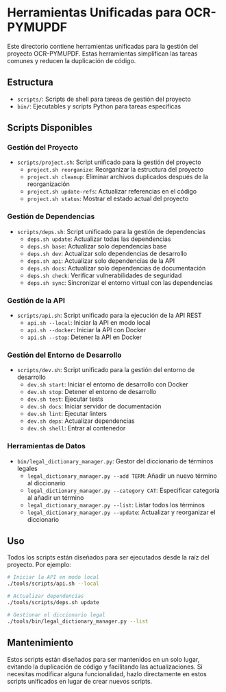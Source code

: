 # Herramientas Unificadas para OCR-PYMUPDF

Este directorio contiene herramientas unificadas para la gestión del proyecto OCR-PYMUPDF. Estas herramientas simplifican las tareas comunes y reducen la duplicación de código.

## Estructura

- `scripts/`: Scripts de shell para tareas de gestión del proyecto
- `bin/`: Ejecutables y scripts Python para tareas específicas

## Scripts Disponibles

### Gestión del Proyecto

- `scripts/project.sh`: Script unificado para la gestión del proyecto
  - `project.sh reorganize`: Reorganizar la estructura del proyecto
  - `project.sh cleanup`: Eliminar archivos duplicados después de la reorganización
  - `project.sh update-refs`: Actualizar referencias en el código
  - `project.sh status`: Mostrar el estado actual del proyecto

### Gestión de Dependencias

- `scripts/deps.sh`: Script unificado para la gestión de dependencias
  - `deps.sh update`: Actualizar todas las dependencias
  - `deps.sh base`: Actualizar solo dependencias base
  - `deps.sh dev`: Actualizar solo dependencias de desarrollo
  - `deps.sh api`: Actualizar solo dependencias de la API
  - `deps.sh docs`: Actualizar solo dependencias de documentación
  - `deps.sh check`: Verificar vulnerabilidades de seguridad
  - `deps.sh sync`: Sincronizar el entorno virtual con las dependencias

### Gestión de la API

- `scripts/api.sh`: Script unificado para la ejecución de la API REST
  - `api.sh --local`: Iniciar la API en modo local
  - `api.sh --docker`: Iniciar la API con Docker
  - `api.sh --stop`: Detener la API en Docker

### Gestión del Entorno de Desarrollo

- `scripts/dev.sh`: Script unificado para la gestión del entorno de desarrollo
  - `dev.sh start`: Iniciar el entorno de desarrollo con Docker
  - `dev.sh stop`: Detener el entorno de desarrollo
  - `dev.sh test`: Ejecutar tests
  - `dev.sh docs`: Iniciar servidor de documentación
  - `dev.sh lint`: Ejecutar linters
  - `dev.sh deps`: Actualizar dependencias
  - `dev.sh shell`: Entrar al contenedor

### Herramientas de Datos

- `bin/legal_dictionary_manager.py`: Gestor del diccionario de términos legales
  - `legal_dictionary_manager.py --add TERM`: Añadir un nuevo término al diccionario
  - `legal_dictionary_manager.py --category CAT`: Especificar categoría al añadir un término
  - `legal_dictionary_manager.py --list`: Listar todos los términos
  - `legal_dictionary_manager.py --update`: Actualizar y reorganizar el diccionario

## Uso

Todos los scripts están diseñados para ser ejecutados desde la raíz del proyecto. Por ejemplo:

```bash
# Iniciar la API en modo local
./tools/scripts/api.sh --local

# Actualizar dependencias
./tools/scripts/deps.sh update

# Gestionar el diccionario legal
./tools/bin/legal_dictionary_manager.py --list
```

## Mantenimiento

Estos scripts están diseñados para ser mantenidos en un solo lugar, evitando la duplicación de código y facilitando las actualizaciones. Si necesitas modificar alguna funcionalidad, hazlo directamente en estos scripts unificados en lugar de crear nuevos scripts.